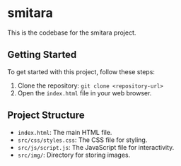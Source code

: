 # smitara

This is the codebase for the smitara project.

## Getting Started

To get started with this project, follow these steps:

1. Clone the repository: `git clone <repository-url>`
2. Open the `index.html` file in your web browser.

## Project Structure

- `index.html`: The main HTML file.
- `src/css/styles.css`: The CSS file for styling.
- `src/js/script.js`: The JavaScript file for interactivity.
- `src/img/`: Directory for storing images.

